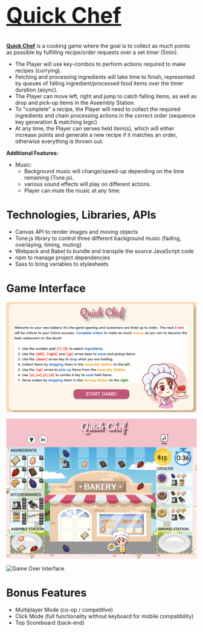 # <a href="https://xlucyluo.github.io/QuickChef/"><h1>Quick Chef</h1></a> 

**<a href="https://xlucyluo.github.io/QuickChef/">Quick Chef</a>** is a cooking game where the goal is to collect as much points as possible by fulfilling recipe/order requests over a set timer (5min).

+ The Player will use key-combos to perform actions required to make recipes (currying). 
+ Fetching and processing ingredients will take time to finish, represented by queues of falling ingredient/processed food items over the timer duration (async). 
+ The Player can move left, right and jump to catch falling items, as well as drop and pick-up items in the Aseembly Station.
+ To "complete" a recipe, the Player will need to collect the required ingredients and chain processing actions in the correct order (sequence key generation & matching logic)
+ At any time, the Player can serves held item(s), which will either increase points and generate a new recipe if it matches an order, otherwise everything is thrown out.

**Additional Features:**
+ Music:
    + Background music will change/speed-up depending on the time remaining (Tone.js).
    + various sound effects will play on different actions.
    + Player can mute the music at any time.


# Technologies, Libraries, APIs

- Canvas API to render images and moving objects
- Tone.js library to control three different background music (fading, overlaying, timing, muting)
- Webpack and Babel to bundle and transpile the source JavaScript code
- npm to manage project dependencies
- Sass to bring variables to stylesheets


# Game Interface

![Intro Interface](https://github.com/xLucyLuo/QuickChef/blob/main/assets/images/intro_interface.png)

![Game Interface](https://github.com/xLucyLuo/QuickChef/blob/main/assets/images/game_interface.png)

![Game Over Interface](https://github.com/xLucyLuo/QuickChef/blob/main/assets/images/game_over.png)


# Bonus Features
- Multiplayer Mode (co-op / competitive)
- Click Mode (full functionality without keyboard for mobile compatibility)
- Top Scoreboard (back-end)
